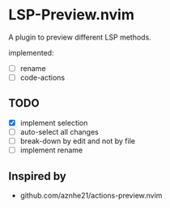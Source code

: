# LSP-Preview.nvim

A plugin to preview different LSP methods.

implemented:

* [ ] rename
* [ ] code-actions

## TODO

* [x] implement selection
* [ ] auto-select all changes
* [ ] break-down by edit and not by file
* [ ] implement rename

## Inspired by

* github.com/aznhe21/actions-preview.nvim
